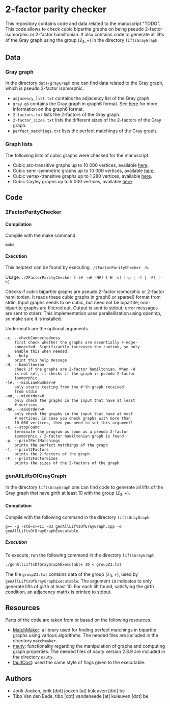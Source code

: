 # 2-factor parity checker

This repository contains code and data related to the manuscript "TODO". This code allows to check cubic bipartite graphs on being pseudo 2-factor isomorphic or 2-factor hamiltonian. It also contains code to generate all lifts of the Gray graph using the group $(\mathbb{Z}_3, +)$ in the directory `liftsGrayGraph`.

## Data

### Gray graph

In the directory `data/grayGraph` one can find data related to the Gray graph, which is pseudo 2-factor isomorphic.

- `adjacency_list.txt` contains the adjacency list of the Gray graph.
- `gray.g6` contains the Gray graph in graph6 format. See [here](https://users.cecs.anu.edu.au/~bdm/data/formats.txt) for more information on the graph6 format.
- `2-factors.txt` lists the 2-factors of the Gray graph.
- `2-factor_sizes.txt` lists the different sizes of the 2-factors of the Gray graph.
- `perfect_matchings.txt` lists the perfect matchings of the Gray graph.

### Graph lists

The following lists of cubic graphs were checked for the manuscript.

- Cubic arc-transitive graphs up to 10 000 vertices, available [here](https://github.com/tiboat/biregGirthGraphs/tree/main/regToBireg/graph_lists).
- Cubic semi-symmetric graphs up to 10 000 vertices, available [here](https://github.com/tiboat/biregGirthGraphs/tree/main/regToBireg/graph_lists).
- Cubic vertex-transitive graphs up to 1 280 vertices, available [here](https://github.com/kguo-sagecode/cubic-vertextransitive-graphs).
- Cubic Cayley graphs up to 5 000 vertices, available [here](https://graphsym.net/). 

## Code

### 2FactorParityChecker

#### Compilation
Compile with the make command.

```
make
```

#### Execution
This helptext can be found by executing `./2FactorParityChecker -h`.

Usage: `./2FactorParityChecker [-l# -n# -N#] [-H -s] [-p | -f | -F] [-h]`


Checks if cubic bipartite graphs are pseudo 2-factor isomorphic or 2-factor hamiltonian.
It reads these cubic graphs in graph6 or sparse6 format from stdin. Input graphs
needs to be cubic, but need not be bipartite; non-bipartite graphs are filtered out.
Output is sent to stdout; error messages are sent to stderr. This
implementation uses parallellization using openmp, so make sure it is
installed.

Underneath are the optional arguments.

    -c, --checkConnectedness
        first check whether the graphs are essentially 4-edge-
        connected. Significantly increases the runtime, so only
        enable this when needed.
    -h, --help
        print this help message
    -H, --hamiltonian
        check if the graphs are 2-factor hamiltonian. When -H
        is not set, it checks if the graph is pseudo 2-factor
        isomorphic.
    -l#, --minLineNumber=#
        only starts testing from the #'th graph received
        from stdin
    -n#, --minOrder=#
        only check the graphs in the input that have at least
        # vertices
    -N#, --maxOrder=#
        only check the graphs in the input that have at most
        # vertices. In case you check graphs with more than
        10 000 vertices, then you need to set this argument!
    -s, --stopFound
        terminate the program as soon as a pseudo 2-factor
        isomorphic / 2-factor hamiltonian graph is found
    -p, --printPerfMatchings
        prints the perfect matchings of the graph
    -f, --print2Factors
        prints the 2-factors of the graph
    -F, --print2FactorSizes
        prints the sizes of the 2-factors of the graph


### genAllLiftsOfGrayGraph

In the directory `liftsGrayGraph` one can find code to generate all lifts of the Gray graph that have girth at least 10 with the group $(\mathbb{Z}_3, +)$.

#### Compilation

Compile with the following command in the directory `liftsGrayGraph`.

```
g++ -g -std=c++11 -O3 genAllLiftsOfGrayGraph.cpp -o genAllLiftsOfGrayGraphExecutable
```

##### Execution

To execute, run the following command in the directory `liftsGrayGraph`.

```
./genAllLiftsOfGrayGraphExecutable 10 < groupZ3.txt 
```

The file `groupZ3.txt` contains data of the group $(\mathbb{Z}_3, +)$, used by `genAllLiftsOfGrayGraphExecutable`. The argument `10` indicates to only generate lifts of girth at least 10. For each lift found, satisfying the girth condition, an adjacency matrix is printed to stdout.



## Resources

Parts of the code are taken from or based on the following resources.

- [MatchMaker](https://gitlab.inria.fr/bora-ucar/matchmaker): a library used for finding perfect matchings in bipartite graphs using various algorithms. The needed files are included in the directory `matchmaker`.
- [nauty](https://pallini.di.uniroma1.it/): functionality regarding the manipulation of graphs and computing graph properties. The needed files of nauty version 2.8.9 are included in the directory `nauty`.
- [faultCost](https://github.com/JarneRenders/faultCost/): used the same style of flags given to the executable.


## Authors

- Jorik Jooken, jorik [dot] jooken [at] kuleuven [dot] be
- Tibo Van den Eede, tibo [dot] vandeneede [at] kuleuven [dot] be
